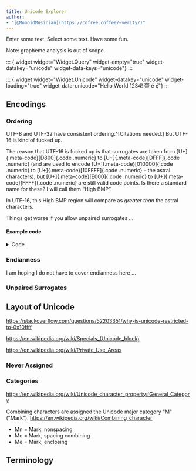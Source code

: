 ```yaml
---
title: Unicode Explorer
author:
- "[@MonoidMusician](https://cofree.coffee/~verity/)"
---
```


<style>
  .widget {
    display: contents;
  }
  .table-wrapper {
    overflow-x: auto;
  }
  @media (min-width: 761px) {
    .table-wrapper {
      padding: 0.5em;
      margin: -0.5em;
    }
  }
  table.properties-table {
    border-collapse: collapse;
  }
  table.properties-table > tbody > tr {
    height: 1.7em;
  }
  table.properties-table > tbody > tr > td:first-child {
    padding-right: 0.5em;
    border-right: 1px solid #8f8f9f69;
  }
  table.properties-table > tbody:not(:last-child) {
    border-bottom: 1px solid #8f8f9f69;
  }
  table.properties-table > tbody > tr > td:last-child {
    padding-left: 0.5em;
  }

  /* Lines go past */
  table.properties-table {
    margin-left: -0.5em;
    margin-right: -0.5em;
  }
  table.properties-table > tbody > tr > td:first-child {
    padding-left: 0.5em;
  }
  table.properties-table > tbody > tr > td:last-child {
    padding-right: 0.5em;
  }

  .code, .meta-code {
    font-family: "Fira Code", Hasklig, monospace;
    font-weight: 300;
    font-size: 0.9em;
  }
  .numeric {
    font-feature-settings: "cv11";
    letter-spacing: -0.5px;
  }

  .meta-code {
    font-feature-settings: "cv12";
    color: gray;
  }

  .full-width.h-scroll {
    display: flex;
    justify-content: center;
    -webkit-mask-image: linear-gradient(90deg, transparent 0%, black 5%, black 95%, transparent 100%);
    mask-image: linear-gradient(90deg, transparent 0%, black 5%, black 95%, transparent 100%);
  }

  .code-points {
    margin: 10px 0;
    white-space: nowrap;
    max-width: 100%;
    overflow-x: scroll;
    overflow-y: visible;
    /* for mask-image */
    padding: 0 5%;
    /* This does nothing lol */
    scrollbar-gutter: stable;
    /* So we do this */
    padding-bottom: 15px;
  }
  .code-points > .code-point {
    display: inline-block;
    white-space: pre;
    border: 1px solid gray;
    width: 1.2em;
    height: 1.2em;
    vertical-align: bottom;
    text-align: center;
    line-height: 1.3;
  }
  .code-points > .code-point:not(:last-child) {
    border-right: none;
  }


  #TOC {
    display: none;
  }
</style>

Enter some text. Select some text. Have some fun.

Note: grapheme analysis is out of scope.

::: {.widget widget="Widget.Query" widget-empty="true" widget-datakey="unicode" widget-data-keys="unicode"}
:::

::: {.widget widget="Widget.Unicode" widget-datakey="unicode" widget-loading="true" widget-data-unicode="Hello World 1234! 😇 é é"}
:::

## Encodings

### Ordering

UTF-8 and UTF-32 have consistent ordering.^[Citations needed.]
But UTF-16 is kind of fucked up.

The reason that UTF-16 is fucked up is that surrogates are taken from [U+]{.meta-code}[D800]{.code .numeric} to [U+]{.meta-code}[DFFF]{.code .numeric} (and are used to encode [U+]{.meta-code}[010000]{.code .numeric} to [U+]{.meta-code}[10FFFF]{.code .numeric} – the astral characters), but [U+]{.meta-code}[E000]{.code .numeric} to [U+]{.meta-code}[FFFF]{.code .numeric} are still valid code points.
Is there a standard name for these?
I will call them “High BMP”.

In UTF-16, this High BMP region will compare as _greater than_ the astral characters.

Things get worse if you allow unpaired surrogates …

<!-- “^ Unicode range E000–F8FF is used as a private use area, which is reserved for private use.” (https://en.wikibooks.org/wiki/Unicode/Character_reference/E000-EFFF#ref_PUA , https://en.wikibooks.org/wiki/Unicode/Character_reference/F000-FFFF) -->

#### Example code

<details class="Details">
<summary>Code</summary>

```{.haskell data-lang=PureScript}
import Prelude
import Control.Alternative (guard)
import Data.Array as Array
import Data.Enum (toEnum)
import Partial.Unsafe (unsafeCrashWith)

-- LowBMP < Astral < HighBMP
data Region = LowBMP | Astral | HighBMP
derive instance Eq Region
derive instance Ord Region

-- Will crash on surrogates (U+D800 to U+DFFF)
compareUTF16 :: Array CodePoint -> Array CodePoint -> Ordering
compareUTF16 l r = Array.fold
  -- character-by-character comparison
  [ Array.fold (Array.zipWith cmp16 l r)
  -- and if they compared to be equal, then look at lengths
  , compare (Array.length l) (Array.length r)
  ]
  where
  cmp16 :: CodePoint -> CodePoint -> Ordering
  cmp16 cp1 cp2 =
    -- first look at the region
    (compare (regionOf cp1) (regionOf cp2)) <>
    -- then at the specific value
    (compare cp1 cp2)

regionOf :: CodePoint -> Region
regionOf cp = exactlyOneOf $ Array.catMaybes
  [ LowBMP <$ guard (isLowBMP cp)
  , Astral <$ guard (isAstral cp)
  , HighBMP <$ guard (isHighBMP cp)
  ]

isLowBMP :: CodePoint -> Boolean
isLowBMP = region 0x0000 0xD7FF

isHighBMP :: CodePoint -> Boolean
isHighBMP = region 0xE000 0xFFFF

isAstral :: CodePoint -> Boolean
isAstral = region 0x010000 0x10FFFF

region :: Int -> Int -> CodePoint -> Boolean
region cpLow cpHigh cp = cpLit cpLow <= cp && cp <= cpLit cpHigh

cpLit :: Int -> CodePoint
cpLit i = case toEnum i of
  Nothing -> unsafeCrashWith ""
  Just cp -> cp

exactlyOneOf :: forall a. Array a -> a
exactlyOneOf [a] = a
exactlyOneOf [] = unsafeCrashWith "No options in exactlyOneOf"
exactlyOneOf _ = unsafeCrashWith "Too many options in exactlyOneOf"
```

</details>

### Endianness

I am hoping I do not have to cover endianness here …

### Unpaired Surrogates

## Layout of Unicode

https://stackoverflow.com/questions/52203351/why-is-unicode-restricted-to-0x10ffff

https://en.wikipedia.org/wiki/Specials_(Unicode_block)

https://en.wikipedia.org/wiki/Private_Use_Areas

### Never Assigned

### Categories

https://en.wikipedia.org/wiki/Unicode_character_property#General_Category

Combining characters are assigned the Unicode major category "M" ("Mark").
https://en.wikipedia.org/wiki/Combining_character

- Mn = Mark, nonspacing
- Mc = Mark, spacing combining
- Me = Mark, enclosing

## Terminology
